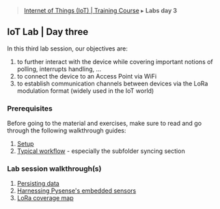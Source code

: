 > [Internet of Things (IoT) | Training Course](3-lab-day-3.md) ▸ **Labs day 3**

## IoT Lab | Day three
In this third lab session, our objectives are:

1. to further interact with the device while covering important notions of polling, interrupts handling, ...
2. to connect the device to an Access Point via WiFi
3. to establish communication channels between devices via the LoRa modulation format (widely used in the IoT world)

### Prerequisites
Before going to the material and exercises, make sure to read and go through the following walkthrough guides:

1. [Setup](setup.md)
2. [Typical workflow](workflow.md) - especially the subfolder syncing section

### Lab session walkthrough(s)
1. [Persisting data](persisting-data.md)
2. [Harnessing Pysense's embedded sensors](pysense.md)
3. [LoRa coverage map](lora-coverage.md)
